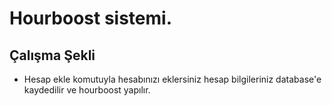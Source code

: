 # Hourboost sistemi.

## Çalışma Şekli
- Hesap ekle komutuyla hesabınızı eklersiniz hesap bilgileriniz database'e kaydedilir ve hourboost yapılır.
